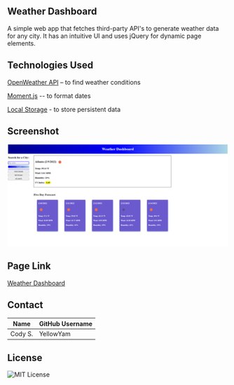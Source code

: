 ## Weather Dashboard
A simple web app that fetches third-party API's to generate weather data for any city. It has an intuitive UI 
and uses jQuery for dynamic page elements.

## Technologies Used
[OpenWeather API](https://openweathermap.org/) – to find weather conditions

[Moment.js](https://momentjs.com/) -- to format dates

[Local Storage](https://developer.mozilla.org/en-US/docs/Web/API/Window/localStorage) - to store persistent data

## Screenshot
![Weathe Dashboard Screenshot](./assets/images/screenshot.jpg)

## Page Link
[Weather Dashboard](https://yellowyam.github.io/weather-dashboard/)

## Contact

| Name    | GitHub Username |
|---------|-----------------|
| Cody S. | YellowYam       |

## License
![MIT License](https://img.shields.io/badge/license-MIT-green)

